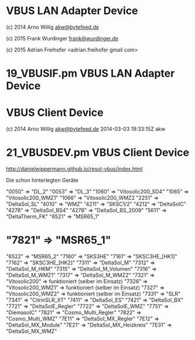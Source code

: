 # VBUS LAN Adapter Device

 (c) 2014 Arno Willig <akw@bytefeed.de>
 
 (c) 2015 Frank Wurdinger <frank@wurdinger.de>
 
 (c) 2015 Adrian Freihofer <adrian.freihofer gmail com>

# 19_VBUSIF.pm    VBUS LAN Adapter Device


# VBUS Client Device

 (c) 2014 Arno Willig <akw@bytefeed.de>  2014-03-03 19:33:15Z akw 

# 21_VBUSDEV.pm   VBUS Client Device 


http://danielwippermann.github.io/resol-vbus/index.html

Die schon hinterlegten Geräte 

"0050" =>  "DL_2"
	"0053" =>  "DL_3"
  "1060" =>  "Vitosolic200_SD4"
  "1065" =>  "Vitosolic200_WMZ1"
  "1066" =>  "Vitosolic200_WMZ2
  "2251" =>  "DeltaSol_SL"
  "4010" =>  "WMZ"
	"4211" =>  "SKSC1/2"
 	"4212" =>  "DeltaSolC"
	"4278" =>  "DeltaSol_BS4"
	"427B" =>  "DeltaSol_BS_2009"
  "5611" =>  "DeltaTherm_FK"
  "6521" =>  "MSR65_1"
# "7821" =>  "MSR65_1"
  "6522" =>  "MSR65_2"
  "7160" =>  "SKS3HE"
	"7161" =>  "SKSC3HE_[HK1]"
	"7162" =>  "SKSC3HE_[HK2]"
	"7311" =>  "DeltaSol_M"
	"7312" =>  "DeltaSol_M_HKM"
	"7315" =>  "DeltaSol_M_Volumen"
	"7316" =>  "DeltaSol_M_WMZ1"
	"7317" =>  "DeltaSol_M_WMZ2"
	"7321" =>  "Vitosolic200"       => funktioniert (selber im Einsatz)
	"7326" =>  "Vitosolic200_WMZ1"  => funktioniert (selber im Einsatz)
	"7327" =>  "Vitosolic200_WMZ2"  => funktioniert (selber im Einsatz)
	"7331" =>  "SLR"
	"7341" =>  "CitrinSLR_XT"
	"7411" =>  "DeltaSol_ES"
	"7421" =>  "DeltaSol_BX"
	"7721" =>  "DeltaSolE_Regler"
	"7722" =>  "DeltaSolE_WMZ"
	"7751" =>  "DiemasolC"
	"7821" =>  "Cosmo_Multi_Regler"
  "7822" =>  "Cosmo_Multi_WMZ"
	"7E11" =>  "DeltaSol_MX_Regler"
	"7E12" =>  "DeltaSol_MX_Module"
	"7E21" =>  "DeltaSol_MX_Heizkreis"
	"7E31" =>  "DeltaSol_MX_WMZ"

